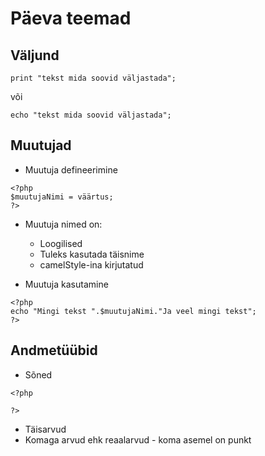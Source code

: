# Päeva teemad
## Väljund
```
print "tekst mida soovid väljastada";
```
või
```
echo "tekst mida soovid väljastada";
```
## Muutujad
* Muutuja defineerimine
```
<?php
$muutujaNimi = väärtus;
?>
```
* Muutuja nimed on:
    * Loogilised
    * Tuleks kasutada täisnime
    * camelStyle-ina kirjutatud

* Muutuja kasutamine
```
<?php
echo "Mingi tekst ".$muutujaNimi."Ja veel mingi tekst";
?>
```

## Andmetüübid
* Sõned
```
<?php

?>
```
* Täisarvud
* Komaga arvud ehk reaalarvud - koma asemel on punkt
